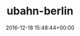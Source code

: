 ---
title:		"ubahn-berlin"
type:		"photos"
mediatype:		"upload"
location:		"TBC"
date:		"2016-12-18 15:48:44+00:00"
album:		"city"
filename:		"ubahn-berlin.md"
series:		""
cl_public_id:		"city/ubahn-berlin"
cl_version:		1497000460
format:		"tiff"
bytes:		4087164
width:		2158
height:		1440
colours:
- "#735D3B"
- "#C47D02"
- "#3E301D"
- "#ECE0CC"
- "#311F06"
- "#CAAA79"
- "#885806"
- "#33261C"
- "#1F1D19"
- "#1A0C02"
exposure_mode:		"Auto"
program:		"Aperture-priority AE"
aperture:		"4.0"
focal_length:		"24.0 mm"
iso:		"200"
shutter_speed:		"1/13"
metering:		"Multi-segment"
flash:		"Off, Did not fire"
white_balance:		"Custom"
colour_temp:		"2950"
has_crop:		"true"
orientation:		"Horizontal (normal)"
camera_model:		"NIKON D800"
lens_info:		"24-70mm f/2.8"
artist:		"No artist info"
x_resolution:		"300"
y_resolution:		"300"
---